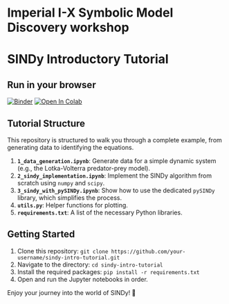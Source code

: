 # Imperial I-X Symbolic Model Discovery workshop

# SINDy Introductory Tutorial

## Run in your browser
[![Binder](https://mybinder.org/badge_logo.svg)](https://mybinder.org/v2/gh/urban-fasel/I-X_workshop_2025/HEAD?labpath=1_data_generation.ipynb)
[![Open In Colab](https://colab.research.google.com/assets/colab-badge.svg)](https://colab.research.google.com/github/urban-fasel/I-X_workshop_2025/blob/HEAD/1_data_generation.ipynb)

## Tutorial Structure

This repository is structured to walk you through a complete example, from generating data to identifying the equations.

1.  **`1_data_generation.ipynb`**: Generate data for a simple dynamic system (e.g., the Lotka-Volterra predator-prey model).
2.  **`2_sindy_implementation.ipynb`**: Implement the SINDy algorithm from scratch using `numpy` and `scipy`.
3.  **`3_sindy_with_pySINDy.ipynb`**: Show how to use the dedicated `pySINDy` library, which simplifies the process.
4.  **`utils.py`**: Helper functions for plotting.
5.  **`requirements.txt`**: A list of the necessary Python libraries.

## Getting Started

1.  Clone this repository: `git clone https://github.com/your-username/sindy-intro-tutorial.git`
2.  Navigate to the directory: `cd sindy-intro-tutorial`
3.  Install the required packages: `pip install -r requirements.txt`
4.  Open and run the Jupyter notebooks in order.

Enjoy your journey into the world of SINDy! 🚀
